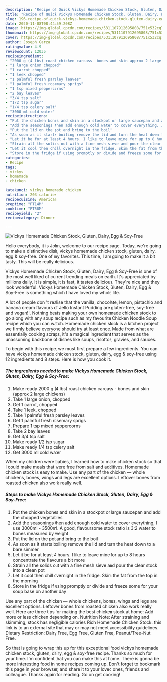 ```yaml
---
description: "Recipe of Quick Vickys Homemade Chicken Stock, Gluten, Dairy, Egg &amp;amp; Soy-Free"
title: "Recipe of Quick Vickys Homemade Chicken Stock, Gluten, Dairy, Egg &amp;amp; Soy-Free"
slug: 196-recipe-of-quick-vickys-homemade-chicken-stock-gluten-dairy-egg-and-amp-soy-free
date: 2020-11-08T08:44:59.208Z
image: https://img-global.cpcdn.com/recipes/5311107912695808/751x532cq70/vickys-homemade-chicken-stock-gluten-dairy-egg-soy-free-recipe-main-photo.jpg
thumbnail: https://img-global.cpcdn.com/recipes/5311107912695808/751x532cq70/vickys-homemade-chicken-stock-gluten-dairy-egg-soy-free-recipe-main-photo.jpg
cover: https://img-global.cpcdn.com/recipes/5311107912695808/751x532cq70/vickys-homemade-chicken-stock-gluten-dairy-egg-soy-free-recipe-main-photo.jpg
author: Joseph Garza
ratingvalue: 4.9
reviewcount: 12035
recipeingredient:
- "2000 g (4 lbs) roast chicken carcass  bones and skin approx 2 large chickens"
- "1 large onion chopped"
- "1 carrot chopped"
- "1 leek chopped"
- "1 palmful fresh parsley leaves"
- "1 palmful fresh rosemary sprigs"
- "1 tsp mixed peppercorns"
- "2 bay leaves"
- "3/4 tsp salt"
- "1/2 tsp sugar"
- "1/4 tsp celery salt"
- "3000 ml cold water"
recipeinstructions:
- "Put the chicken bones and skin in a stockpot or large saucepan and add the chopped vegetables"
- "Add the seasonings then add enough cold water to cover everything, I use 3000ml - 3500ml. A good, flavoursome stock ratio is 3:2 water to bones measured by weight"
- "Put the lid on the pot and bring to the boil"
- "As soon as it starts boiling remove the lid and turn the heat down to a bare simmer"
- "Let it be for at least 4 hours. I like to leave mine for up to 8 hours concentrate the flavours a bit more"
- "Strain all the solids out with a fine mesh sieve and pour the clear stock into a clean pot"
- "Let it cool then chill overnight in the fridge. Skim the fat from the top in the morning"
- "Store in the fridge if using promptly or divide and freeze some for your soup base on another day"
categories:
- Recipe
tags:
- vickys
- homemade
- chicken

katakunci: vickys homemade chicken 
nutrition: 203 calories
recipecuisine: American
preptime: "PT14M"
cooktime: "PT58M"
recipeyield: "2"
recipecategory: Dinner

---
```



![Vickys Homemade Chicken Stock, Gluten, Dairy, Egg &amp; Soy-Free](https://img-global.cpcdn.com/recipes/5311107912695808/751x532cq70/vickys-homemade-chicken-stock-gluten-dairy-egg-soy-free-recipe-main-photo.jpg)

Hello everybody, it is John, welcome to our recipe page. Today, we're going to make a distinctive dish, vickys homemade chicken stock, gluten, dairy, egg &amp; soy-free. One of my favorites. This time, I am going to make it a bit tasty. This will be really delicious.

Vickys Homemade Chicken Stock, Gluten, Dairy, Egg &amp; Soy-Free is one of the most well liked of current trending meals on earth. It's appreciated by millions daily. It is simple, it is fast, it tastes delicious. They're nice and they look wonderful. Vickys Homemade Chicken Stock, Gluten, Dairy, Egg &amp; Soy-Free is something which I have loved my whole life.

A lot of people don &#39;t realise that the vanilla, chocolate, lemon, pistachio and banana cream flavours of Jello Instant Pudding are gluten-free, soy-free and vegan!!. Nothing beats making your own homemade chicken stock to go along with any soup recipe such as my favourite Chicken Noodle Soup recipe which you can watch. Homemade chicken stock is a kitchen project we firmly believe everyone should try at least once. Made from what are essentially cooking scraps, it&#39;s a magical ingredient that serves as the unassuming backbone of dishes like soups, risottos, gravies, and sauces.


To begin with this recipe, we must first prepare a few ingredients. You can have vickys homemade chicken stock, gluten, dairy, egg &amp; soy-free using 12 ingredients and 8 steps. Here is how you cook it.

<!--inarticleads1-->

##### The ingredients needed to make Vickys Homemade Chicken Stock, Gluten, Dairy, Egg &amp; Soy-Free:

1. Make ready 2000 g (4 lbs) roast chicken carcass - bones and skin (approx 2 large chickens)
1. Take 1 large onion, chopped
1. Get 1 carrot, chopped
1. Take 1 leek, chopped
1. Take 1 palmful fresh parsley leaves
1. Get 1 palmful fresh rosemary sprigs
1. Prepare 1 tsp mixed peppercorns
1. Take 2 bay leaves
1. Get 3/4 tsp salt
1. Make ready 1/2 tsp sugar
1. Make ready 1/4 tsp celery salt
1. Get 3000 ml cold water


When my children were babies, I learned how to make chicken stock so that I could make meals that were free from salt and additives. Homemade chicken stock is easy to make. Use any part of the chicken — whole chickens, bones, wings and legs are excellent options. Leftover bones from roasted chicken also work really well. 

<!--inarticleads2-->

##### Steps to make Vickys Homemade Chicken Stock, Gluten, Dairy, Egg &amp; Soy-Free:

1. Put the chicken bones and skin in a stockpot or large saucepan and add the chopped vegetables
1. Add the seasonings then add enough cold water to cover everything, I use 3000ml - 3500ml. A good, flavoursome stock ratio is 3:2 water to bones measured by weight
1. Put the lid on the pot and bring to the boil
1. As soon as it starts boiling remove the lid and turn the heat down to a bare simmer
1. Let it be for at least 4 hours. I like to leave mine for up to 8 hours concentrate the flavours a bit more
1. Strain all the solids out with a fine mesh sieve and pour the clear stock into a clean pot
1. Let it cool then chill overnight in the fridge. Skim the fat from the top in the morning
1. Store in the fridge if using promptly or divide and freeze some for your soup base on another day


Use any part of the chicken — whole chickens, bones, wings and legs are excellent options. Leftover bones from roasted chicken also work really well. Here are three tips for making the best chicken stock at home: Add more or less chicken depending on. Nutrition Note: After straining and skimming, stock has negligible calories Rich Homemade Chicken Stock. this link is to an external site that may or may not meet accessibility guidelines. Dietary Restriction: Dairy Free, Egg Free, Gluten Free, Peanut/Tree-Nut Free. 

So that is going to wrap this up for this exceptional food vickys homemade chicken stock, gluten, dairy, egg &amp; soy-free recipe. Thanks so much for your time. I'm confident that you can make this at home. There is gonna be more interesting food in home recipes coming up. Don't forget to bookmark this page in your browser, and share it to your loved ones, friends and colleague. Thanks again for reading. Go on get cooking!
